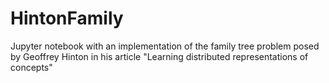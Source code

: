 # HintonFamily
Jupyter notebook with an implementation of the family tree problem posed by Geoffrey Hinton in his article "Learning distributed representations of concepts"
